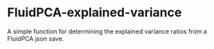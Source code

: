 # FluidPCA-explained-variance
A simple function for determining the explained variance ratios from a FluidPCA json save.
